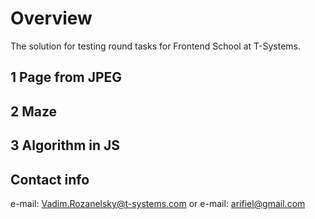 # Overview
The solution for testing round tasks for Frontend School at T-Systems.

## 1 Page from JPEG

## 2 Maze

## 3 Algorithm in JS

## Contact info
e-mail: Vadim.Rozanelsky@t-systems.com
or
e-mail: arifiel@gmail.com